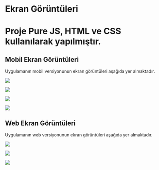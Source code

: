 # Ekran Görüntüleri

# Proje Pure JS, HTML ve CSS kullanılarak yapılmıştır.

## Mobil Ekran Görüntüleri
Uygulamanın mobil versiyonunun ekran görüntüleri aşağıda yer almaktadır.

![](assets/screenshots/mobile/1.png)

![](assets/screenshots/mobile/2.png)

![](assets/screenshots/mobile/3.png)

![](assets/screenshots/mobile/4.png)

## Web Ekran Görüntüleri
Uygulamanın web versiyonunun ekran görüntüleri aşağıda yer almaktadır.

![](assets/screenshots/web/1.png)

![](assets/screenshots/web/2.png)

![](assets/screenshots/web/3.png)

